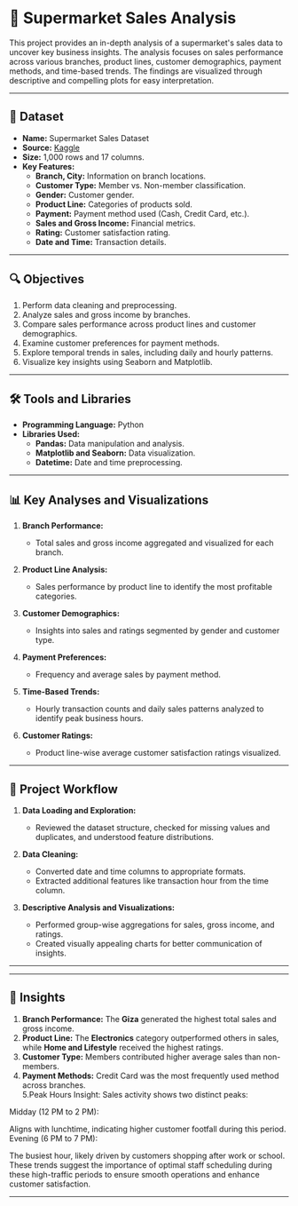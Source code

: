 # 🛒 Supermarket Sales Analysis  

This project provides an in-depth analysis of a supermarket's sales data to uncover key business insights. The analysis focuses on sales performance across various branches, product lines, customer demographics, payment methods, and time-based trends. The findings are visualized through descriptive and compelling plots for easy interpretation.

---

## 📁 Dataset

- **Name:** Supermarket Sales Dataset  
- **Source:** [Kaggle](https://www.kaggle.com/)  
- **Size:** 1,000 rows and 17 columns.  
- **Key Features:**
  - **Branch, City:** Information on branch locations.
  - **Customer Type:** Member vs. Non-member classification.
  - **Gender:** Customer gender.
  - **Product Line:** Categories of products sold.
  - **Payment:** Payment method used (Cash, Credit Card, etc.).
  - **Sales and Gross Income:** Financial metrics.
  - **Rating:** Customer satisfaction rating.  
  - **Date and Time:** Transaction details.  

---

## 🔍 Objectives  

1. Perform data cleaning and preprocessing.  
2. Analyze sales and gross income by branches.  
3. Compare sales performance across product lines and customer demographics.  
4. Examine customer preferences for payment methods.  
5. Explore temporal trends in sales, including daily and hourly patterns.  
6. Visualize key insights using Seaborn and Matplotlib.

---

## 🛠️ Tools and Libraries  

- **Programming Language:** Python  
- **Libraries Used:**
  - **Pandas:** Data manipulation and analysis.
  - **Matplotlib and Seaborn:** Data visualization.  
  - **Datetime:** Date and time preprocessing.

---

## 📊 Key Analyses and Visualizations  

1. **Branch Performance:**  
   - Total sales and gross income aggregated and visualized for each branch.  


2. **Product Line Analysis:**  
   - Sales performance by product line to identify the most profitable categories.  


3. **Customer Demographics:**  
   - Insights into sales and ratings segmented by gender and customer type.  


4. **Payment Preferences:**  
   - Frequency and average sales by payment method.  

5. **Time-Based Trends:**  
   - Hourly transaction counts and daily sales patterns analyzed to identify peak business hours.  


6. **Customer Ratings:**  
   - Product line-wise average customer satisfaction ratings visualized.  


---

## 🚀 Project Workflow  

1. **Data Loading and Exploration:**  
   - Reviewed the dataset structure, checked for missing values and duplicates, and understood feature distributions.  

2. **Data Cleaning:**  
   - Converted date and time columns to appropriate formats.  
   - Extracted additional features like transaction hour from the time column.  

3. **Descriptive Analysis and Visualizations:**  
   - Performed group-wise aggregations for sales, gross income, and ratings.  
   - Created visually appealing charts for better communication of insights.

---


---

## 📝 Insights  

1. **Branch Performance:** The **Giza** generated the highest total sales and gross income.  
2. **Product Line:** The **Electronics** category outperformed others in sales, while **Home and Lifestyle** received the highest ratings.  
3. **Customer Type:** Members contributed higher average sales than non-members.  
4. **Payment Methods:** Credit Card was the most frequently used method across branches.  
5.Peak Hours Insight:
Sales activity shows two distinct peaks:

Midday (12 PM to 2 PM):

Aligns with lunchtime, indicating higher customer footfall during this period.
Evening (6 PM to 7 PM):

The busiest hour, likely driven by customers shopping after work or school.
These trends suggest the importance of optimal staff scheduling during these high-traffic periods to ensure smooth operations and enhance customer satisfaction.



---


